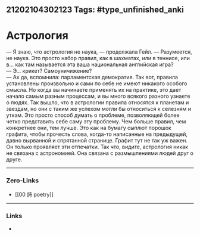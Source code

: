 21202104302123
Tags: #type_unfinished_anki 
---
# Астрология

— Я знаю, что астрология не наука, — продолжала Гейл. — Разумеется, не наука. Это просто набор правил, как в шахматах, или в теннисе, или в… как там называется эта ваша национальная английская игра?<br>— Э… крикет? Самоуничижение?<br>— Ах да, вспомнила: парламентская демократия. Так вот, правила установлены произвольно и сами по себе не имеют никакого особого смысла. Но когда вы начинаете применять их на практике, это дает начало самым разным процессам, и вы много всякого разного узнаете о людях. Так вышло, что в астрологии правила относятся к планетам и звездам, но они с таким же успехом могли бы относиться к селезням и уткам. Это просто способ думать о проблеме, позволяющей более четко представить себе саму эту проблему. Чем больше правил, чем конкретнее они, тем лучше. Это как на бумагу сыплют порошок графита, чтобы прочесть слова, когда-то написанные на предыдущей, давно вырванной и спрятанной странице. Графит тут не так уж важен. Он только проявляет эти отпечатки. Так что, видите, астрология никак не связана с астрономией. Она связана с размышлениями людей друг о друге.

---
### Zero-Links
- [[00 詩 poetry]]
---
### Links
-
